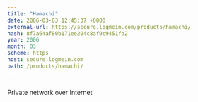 ```yaml
---
title: "Hamachi"
date: 2006-03-03 12:45:37 +0000
external-url: https://secure.logmein.com/products/hamachi/
hash: 8f7a64af80b171ee204c8af9c9451fa2
year: 2006
month: 03
scheme: https
host: secure.logmein.com
path: /products/hamachi/

---
```


Private network over Internet
